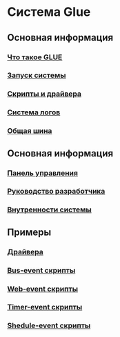# Система Glue
## Основная информация
### [Что такое GLUE](what_glue.md)
### [Запуск системы](start.md)
### [Скрипты и драйвера](scripts_and_drivers.md)
### [Система логов](logs.md)
### [Общая шина](bus.md)
## Основная информация
### [Панель управления](panel.md)
### [Руководство разработчика](developers.md)
### [Внутренности системы](inside.md)
## Примеры
### [Драйвера](examples_driver.md)
### [Bus-event скрипты](examples_bus_event.md)
### [Web-event скрипты](examples_web_event.md)
### [Timer-event скрипты](examples_timer_event.md)
### [Shedule-event скрипты](examples_shedule_event.md)
